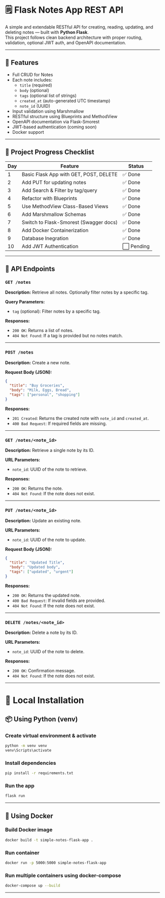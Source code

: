 
# 🗒️ Flask Notes App REST API

A simple and extendable RESTful API for creating, reading, updating, and deleting notes — built with **Python Flask**.  
This project follows clean backend architecture with proper routing, validation, optional JWT auth, and OpenAPI documentation.

---


## 📝 Features

- Full CRUD for Notes
- Each note includes:
  - `title` (required)
  - `body` (optional)
  - `tags` (optional list of strings)
  - `created_at` (auto-generated UTC timestamp)
  - `note_id` (UUID)
- Input validation using Marshmallow
- RESTful structure using Blueprints and MethodView
- OpenAPI documentation via Flask-Smorest
- JWT-based authentication (coming soon)
- Docker support


---

## 🚧 Project Progress Checklist

| Day | Feature                                  | Status    |
|-----|------------------------------------------|-----------|
| 1   | Basic Flask App with GET, POST, DELETE   | ✅ Done   |
| 2   | Add PUT for updating notes               | ✅ Done   |
| 3   | Add Search & Filter by tag/query         | ✅ Done   |
| 4   | Refactor with Blueprints                 | ✅ Done   |
| 5   | Use MethodView Class-Based Views         | ✅ Done   |
| 6   | Add Marshmallow Schemas                  | ✅ Done   |
| 7   | Switch to Flask-Smorest (Swagger docs)   | ✅ Done   |
| 8   | Add Docker Containerization              | ✅ Done   |
| 9  | Database Inegration                       | ✅ Done   |
| 10   | Add JWT Authentication                  | ⬜ Pending |

---

## 📘 API Endpoints

### `GET /notes`

**Description:** Retrieve all notes. Optionally filter notes by a specific tag.

**Query Parameters:**
- `tag` (optional): Filter notes by a specific tag.

**Responses:**
- `200 OK`: Returns a list of notes.
- `404 Not Found`: If a tag is provided but no notes match.

---

### `POST /notes`

**Description:** Create a new note.

**Request Body (JSON):**
```json
{
  "title": "Buy Groceries",
  "body": "Milk, Eggs, Bread",
  "tags": ["personal", "shopping"]
}
````

**Responses:**

* `201 Created`: Returns the created note with `note_id` and `created_at`.
* `400 Bad Request`: If required fields are missing.

---

### `GET /notes/<note_id>`

**Description:** Retrieve a single note by its ID.

**URL Parameters:**

* `note_id`: UUID of the note to retrieve.

**Responses:**

* `200 OK`: Returns the note.
* `404 Not Found`: If the note does not exist.

---

### `PUT /notes/<note_id>`

**Description:** Update an existing note.

**URL Parameters:**

* `note_id`: UUID of the note to update.

**Request Body (JSON):**

```json
{
  "title": "Updated Title",
  "body": "Updated body",
  "tags": ["updated", "urgent"]
}
```

**Responses:**

* `200 OK`: Returns the updated note.
* `400 Bad Request`: If invalid fields are provided.
* `404 Not Found`: If the note does not exist.

---

### `DELETE /notes/<note_id>`

**Description:** Delete a note by its ID.

**URL Parameters:**

* `note_id`: UUID of the note to delete.

**Responses:**

* `200 OK`: Confirmation message.
* `404 Not Found`: If the note does not exist.

---

# 🔧 Local Installation

## 📦 Using Python (venv)



### Create virtual environment & activate
```bash
python -m venv venv
venv\Scripts\activate
```

### Install dependencies
```bash
pip install -r requirements.txt
```

### Run the app
```bash
flask run
```

---

## 🐳 Using Docker


### Build Docker image
```bash
docker build -t simple-notes-flask-app .
```

### Run container
```bash
docker run -p 5000:5000 simple-notes-flask-app
```

### Run multiple containers using docker-compose
```bash
docker-compose up --build

```

---


